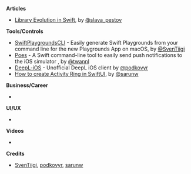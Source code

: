 
**Articles**

* [Library Evolution in Swift](https://swift.org/blog/library-evolution/), by [@slava_pestov](https://twitter.com/slava_pestov/)

**Tools/Controls**

* [SwiftPlaygroundsCLI](https://github.com/SvenTiigi/SwiftPlaygroundsCLI) - Easily generate Swift Playgrounds from your command line for the new Playgrounds App on macOS, by [@SvenTiigi](https://twitter.com/SvenTiigi)
* [Poes](https://github.com/AvdLee/Poes) - A Swift command-line tool to easily send push notifications to the iOS simulator , by [@twannl](https://www.twitter.com/twannl)
* [DeepL-iOS](https://github.com/podkovyrin/deepl-ios) - Unofficial DeepL iOS client by [@podkovyr](http://twitter.com/podkovyr)
* [How to create Activity Ring in SwiftUI](https://sarunw.com/posts/how-to-create-activity-ring-in-swiftui/), by [@sarunw](https://twitter.com/sarunw)

**Business/Career**

* 

**UI/UX**

* 

**Videos**

* 

**Credits**

* [SvenTiigi](https://github.com/SvenTiigi), [podkovyr](https://github.com/podkovyrin), [sarunw](https://github.com/sarunw)
